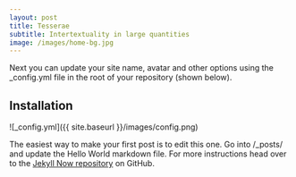 ```yaml
---
layout: post
title: Tesserae
subtitle: Intertextuality in large quantities
image: /images/home-bg.jpg
---
```

Next you can update your site name, avatar and other options using the _config.yml file in the root of your repository (shown below).

## Installation

![_config.yml]({{ site.baseurl }}/images/config.png)

The easiest way to make your first post is to edit this one. Go into /_posts/ and update the Hello World markdown file. For more instructions head over to the [Jekyll Now repository](https://github.com/barryclark/jekyll-now) on GitHub.